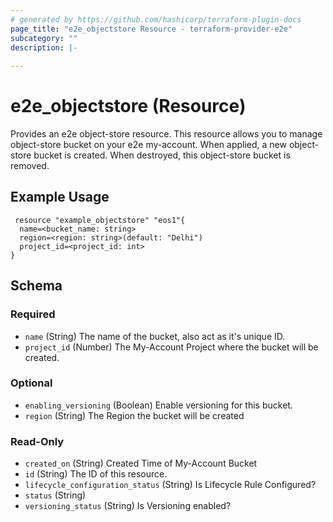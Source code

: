 ```yaml
---
# generated by https://github.com/hashicorp/terraform-plugin-docs
page_title: "e2e_objectstore Resource - terraform-provider-e2e"
subcategory: ""
description: |-
  
---
```


# e2e_objectstore (Resource)

Provides an e2e object-store resource. This resource allows you to manage object-store bucket on your e2e my-account. When applied, a new object-store bucket is created. When destroyed, this object-store bucket is removed.



<!-- schema generated by tfplugindocs -->
## Example Usage
```hcl
 resource "example_objectstore" "eos1"{
  name=<bucket_name: string>
  region=<region: string>(default: "Delhi")
  project_id=<project_id: int>
}
```

## Schema

### Required

- `name` (String) The name of the bucket, also act as it's unique ID.
- `project_id` (Number) The My-Account Project where the bucket will be created.

### Optional

- `enabling_versioning` (Boolean) Enable versioning for this bucket.
- `region` (String) The Region the bucket will be created

### Read-Only

- `created_on` (String) Created Time of My-Account Bucket
- `id` (String) The ID of this resource.
- `lifecycle_configuration_status` (String) Is Lifecycle Rule Configured?
- `status` (String)
- `versioning_status` (String) Is Versioning enabled?


